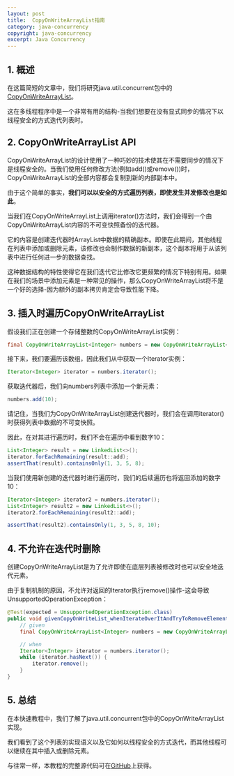 ```yaml
---
layout: post
title:  CopyOnWriteArrayList指南
category: java-concurrency
copyright: java-concurrency
excerpt: Java Concurrency
---
```


## 1. 概述

在这篇简短的文章中，我们将研究java.util.concurrent包中的[CopyOnWriteArrayList](https://docs.oracle.com/en/java/javase/11/docs/api/java.base/java/util/concurrent/CopyOnWriteArrayList.html)。

这在多线程程序中是一个非常有用的结构-当我们想要在没有显式同步的情况下以线程安全的方式迭代列表时。

## 2. CopyOnWriteArrayList API

CopyOnWriteArrayList的设计使用了一种巧妙的技术使其在不需要同步的情况下是线程安全的。当我们使用任何修改方法(例如add()或remove())时，CopyOnWriteArrayList的全部内容都会复制到新的内部副本中。

由于这个简单的事实，**我们可以以安全的方式遍历列表，即使发生并发修改也是如此**。

当我们在CopyOnWriteArrayList上调用iterator()方法时，我们会得到一个由CopyOnWriteArrayList内容的不可变快照备份的迭代器。

它的内容是创建迭代器时ArrayList中数据的精确副本。即使在此期间，其他线程在列表中添加或删除元素，该修改也会制作数据的新副本，这个副本将用于从该列表中进行任何进一步的数据查找。

这种数据结构的特性使得它在我们迭代它比修改它更频繁的情况下特别有用。如果在我们的场景中添加元素是一种常见的操作，那么CopyOnWriteArrayList将不是一个好的选择-因为额外的副本拷贝肯定会导致性能下降。

## 3. 插入时遍历CopyOnWriteArrayList

假设我们正在创建一个存储整数的CopyOnWriteArrayList实例：

```java
final CopyOnWriteArrayList<Integer> numbers = new CopyOnWriteArrayList<>(new Integer[]{1, 3, 5, 8});
```

接下来，我们要遍历该数组，因此我们从中获取一个Iterator实例：

```java
Iterator<Integer> iterator = numbers.iterator();
```

获取迭代器后，我们向numbers列表中添加一个新元素：

```java
numbers.add(10);
```

请记住，当我们为CopyOnWriteArrayList创建迭代器时，我们会在调用iterator()时获得列表中数据的不可变快照。

因此，在对其进行遍历时，我们不会在遍历中看到数字10：

```java
List<Integer> result = new LinkedList<>();
iterator.forEachRemaining(result::add);
assertThat(result).containsOnly(1, 3, 5, 8);
```

当我们使用新创建的迭代器时进行遍历时，我们的后续遍历也将返回添加的数字10：

```java
Iterator<Integer> iterator2 = numbers.iterator();
List<Integer> result2 = new LinkedList<>();
iterator2.forEachRemaining(result2::add);

assertThat(result2).containsOnly(1, 3, 5, 8, 10);
```

## 4. 不允许在迭代时删除

创建CopyOnWriteArrayList是为了允许即使在底层列表被修改时也可以安全地迭代元素。

由于复制机制的原因，不允许对返回的Iterator执行remove()操作-这会导致UnsupportedOperationException：

```java
@Test(expected = UnsupportedOperationException.class)
public void givenCopyOnWriteList_whenIterateOverItAndTryToRemoveElement_thenShouldThrowException() {
    // given
    final CopyOnWriteArrayList<Integer> numbers = new CopyOnWriteArrayList<>(new Integer[]{1, 3, 5, 8});

    // when
    Iterator<Integer> iterator = numbers.iterator();
    while (iterator.hasNext()) {
        iterator.remove();
    }
}
```

## 5. 总结

在本快速教程中，我们了解了java.util.concurrent包中的CopyOnWriteArrayList实现。

我们看到了这个列表的实现语义以及它如何以线程安全的方式迭代，而其他线程可以继续在其中插入或删除元素。

与往常一样，本教程的完整源代码可在[GitHub](https://github.com/tuyucheng7/taketoday-tutorial4j/tree/master/java-core-modules/java-concurrency-collections-1)上获得。